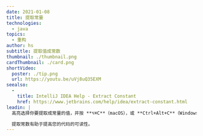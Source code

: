 ```yaml
---
date: 2021-01-08
title: 提取常量
technologies:
  - java
topics:
  - 重构
author: hs
subtitle: 提取值成常数
thumbnail: ./thumbnail.png
cardThumbnail: ./card.png
shortVideo:
  poster: ./tip.png
  url: https://youtu.be/uVj8uQ35EXM
seealso:
  - 
    title: IntelliJ IDEA Help - Extract Constant
    href: https://www.jetbrains.com/help/idea/extract-constant.html
leadin: |
  高亮选择你要提取成常量的值，并按 **⌥⌘C**（macOS），或 **Ctrl+Alt+C**（Windows/Linux）来提取它。

  提取常数有助于提高您的代码的可读性。
---
```


